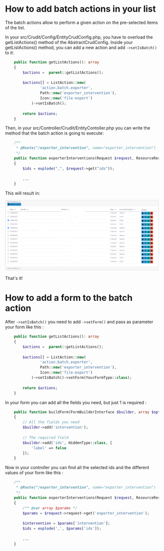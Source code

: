 # How to add batch actions in your list

The batch actions allow to perform a given action on the pre-selected items of the list.

In your src/Crudit/Config/EntityCrudConfig.php, you have to overload the getListActions() method of the
AbstractCrudConfig. Inside your getListActions() method, you can add a new action and add ```->setIsBatch()``` to it:

```php
    public function getListActions(): array
    {
        $actions =  parent::getListActions();
        
        $actions[] = ListAction::new(
                'action.batch.exporter',
                Path::new('exporter_intervention'),
                Icon::new('file-export')
            )->setIsBatch();
            
        return $actions;           
    }
```

Then, in your src/Controller/Crudit/EntityContoller.php you can write the method that the batch action is going to
execute:

```php
    /**
     * @Route("/exporter_intervention", name="exporter_intervention")
     */
    public function exporterInterventions(Request $request, ResourceResolver $resolver, Exporter $exporter)
    {
        $ids = explode(",", $request->get("ids"));
        
        ...
    }
```

This will result in:

![](img/batch.png)

That's it!

# How to add a form to the batch action

After ```->setIsBatch()``` you need to add ```->setForm()``` and pass as parameter your form like this :

```php
    public function getListActions(): array
    {
        $actions =  parent::getListActions();
        
        $actions[] = ListAction::new(
                'action.batch.exporter',
                Path::new('exporter_intervention'),
                Icon::new('file-export')
            )->setIsBatch()->setForm(YourFormType::class);
            
        return $actions;           
    }
``` 

In your form you can add all the fields you need, but just 1 is required :

```php
    public function buildForm(FormBuilderInterface $builder, array $options): void
    {
        // All the fields you need
        $builder->add('intervention');

        // The required field
        $builder->add('ids', HiddenType::class, [
            'label' => false
        ]);
    }
```

Now in your controller you can find all the selected ids and the different values of your form like this :

```php
    /**
     * @Route("/exporter_intervention", name="exporter_intervention")
     */
    public function exporterInterventions(Request $request, ResourceResolver $resolver, Exporter $exporter)
    {
        /** @var array $params */
        $params = $request->request->get('exporter_intervention');

        $intervention = $params['intervention'];
        $ids = explode(',', $params['ids']);
        
        ...
    }
```
